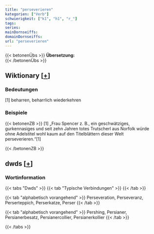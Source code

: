 ```yaml
---
title: "perseverieren"
kategorien: ["Verb"]
schwierigkeit: ["k1", "h1", "r_"]
tags:
series:
mainDornseiffs:
domainDornseiffs:
url: "perseverieren"
---
```


{{< betonenÜbs >}}
**Übersetzung:**  
{{< /betonenÜbs >}}

## Wiktionary [[+](https://de.wiktionary.org/wiki/perseverieren)]

### Bedeutungen
[1] beharren, beharrlich wiederkehren  

### Beispiele
{{< betonenZB >}}
[1] „Frau Spencer z. B., ein geschwätziges, gurkennasiges und seit zehn Jahren totes Trutscherl aus Norfolk würde ohne Adelstitel wohl kaum auf den Titelblättern dieser Welt perseverieren.“[1]  

{{< /betonenZB >}}


## dwds [[+](https://www.dwds.de/wb/perseverieren)]

### Wortinformation
{{< tabs "Dwds" >}}
{{< tab "Typische Verbindungen" >}}
{{< /tab >}}

{{< tab "alphabetisch vorangehend" >}}
Perseveration, Perseveranz, Perserteppich, Perserkatze, Perser
{{< /tab >}}

{{< tab "alphabetisch vorangehend" >}}
Pershing, Persianer, Persianerbesatz, Persianercollier, Persianerkollier
{{< /tab >}}

{{< /tabs >}}

